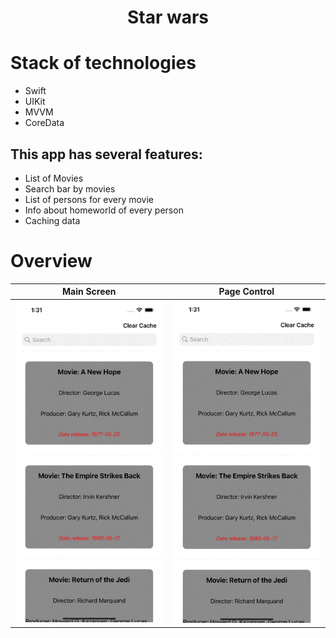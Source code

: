 <h1 align="center">Star wars</h1>

# Stack of technologies

* Swift
* UIKit
* MVVM
* CoreData



## This app has several features:
* List of Movies
* Search bar by movies 
* List of persons for every movie
* Info about homeworld of every person
* Caching data

# Overview

<table>
    <thead>
        <tr>
            <th>Main Screen</th>
            <th>Page Control</th>
        </tr>
    </thead>
    <tbody>
        <tr>
            <td>
                <img width="350" src="Resources/Films.gif">
            </td>
            <td>
                <img width="350" src="Resources/PersonsAndPlanet.gif">
            </td>
        </tr>
    </tbody>
</table>



